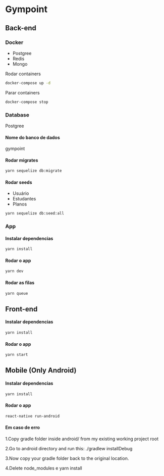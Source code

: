 # Gympoint

## Back-end

### Docker

- Postgree
- Redis
- Mongo

Rodar containers

```sh
docker-compose up -d
```

Parar containers

```sh
docker-compose stop
```

### Database

Postgree

#### Nome do banco de dados

gympoint

#### Rodar migrates

```sh
yarn sequelize db:migrate
```

#### Rodar seeds

- Usuário
- Estudantes
- Planos

```sh
yarn sequelize db:seed:all
```

### App

#### Instalar dependencias

```sh
yarn install
```

#### Rodar o app

```sh
yarn dev
```

#### Rodar as filas

```sh
yarn queue
```

## Front-end

#### Instalar dependencias

```sh
yarn install
```

#### Rodar o app

```sh
yarn start
```

## Mobile (Only Android)

#### Instalar dependencias

```sh
yarn install
```

#### Rodar o app

```sh
react-native run-android
```

#### Em caso de erro

1.Copy gradle folder inside android/ from my existing working project root

2.Go to android directory and run this: ./gradlew installDebug

3.Now copy your gradle folder back to the original location.

4.Delete node_modules e yarn install
